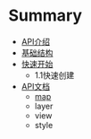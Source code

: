 # Summary

* [API介绍](README.md)
* [基础结构](chapter1.md)
* [快速开始](kuai-su-kai-shi.md)
  * 1.1快速创建
* [API文档](apiwen-dang.md)
  * [map](apiwen-dang/map.md)
  * layer
  * view
  * style

